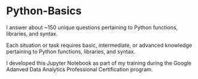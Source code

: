 # Python-Basics
I answer about ~150 unique questions pertaining to Python functions, libraries, and syntax. 

Each situation or task requires basic, intermediate, or advanced knowledge pertaining to 
Python functions, libraries, and syntax. 

I developed this Jupyter Notebook as part of my training during the Google Adanved Data Analytics Professional Certification program. 
